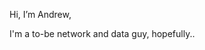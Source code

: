 Hi, I’m Andrew,

I'm a to-be network and data guy, hopefully..


<!---
andrewgurgux/andrewgurgux is a ✨ special ✨ repository because its `README.md` (this file) appears on your GitHub profile.
You can click the Preview link to take a look at your changes.
--->
